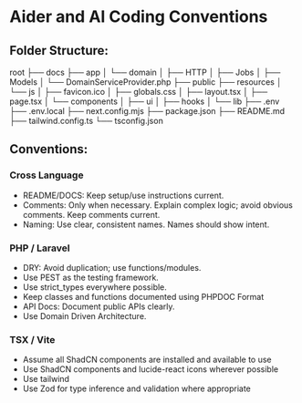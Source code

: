 # Aider and AI Coding Conventions

## Folder Structure:
root
├── docs
├── app
│   └── domain
│       ├── HTTP
│       ├── Jobs
│       ├── Models
│       └── DomainServiceProvider.php
├── public
├── resources
│   └── js
│       ├── favicon.ico
│       ├── globals.css
│       ├── layout.tsx
│       ├── page.tsx
│       └── components
│           ├── ui
│           ├── hooks
│           └── lib
├── .env
├── .env.local
├── next.config.mjs
├── package.json
├── README.md
├── tailwind.config.ts
└── tsconfig.json

## Conventions:
### Cross Language
- README/DOCS: Keep setup/use instructions current.
- Comments: Only when necessary. Explain complex logic; avoid obvious comments. Keep comments current.
- Naming: Use clear, consistent names. Names should show intent.

### PHP / Laravel
- DRY: Avoid duplication; use functions/modules.
- Use PEST as the testing framework.
- Use strict_types everywhere possible.
- Keep classes and functions documented using PHPDOC Format
- API Docs: Document public APIs clearly.
- Use Domain Driven Architecture.

### TSX / Vite
- Assume all ShadCN components are installed and available to use
- Use ShadCN components and lucide-react icons wherever possible
- Use tailwind
- Use Zod for type inference and validation where appropriate
